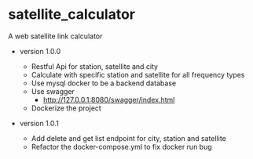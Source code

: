 # satellite_calculator
A web satellite link calculator
        
- version 1.0.0
    - Restful Api for station, satellite and city
    - Calculate with specific station and satellite for all frequency types
    - Use mysql docker to be a backend database
    - Use swagger
        - http://127.0.0.1:8080/swagger/index.html
    - Dockerize the project 
    
- version 1.0.1
    - Add delete and get list endpoint for city, station and satellite
    - Refactor the docker-compose.yml to fix docker run bug
